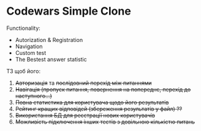 # Codewars Simple Clone

Functionality: 

- Autorization & Registration 
- Navigation 
- Custom test 
- The Bestest answer statistic

ТЗ щоб його:
1. ~~Авторизація~~ та ~~послідовний перехід між питаннями~~ 
2. ~~Навігація (пропуск питання, повернення на попереднє, перехід до наступного...)~~ 
3. ~~Повна статистика для користувача щодо його результатів~~ 
4. ~~Рейтинг кращих відповідей (збереження результатів у файл) ??~~
5. ~~Використання БД для реєстрації нових користувачів~~ 
6. ~~Можливість підключення інших тестів з довільною кількістю питань~~ 
